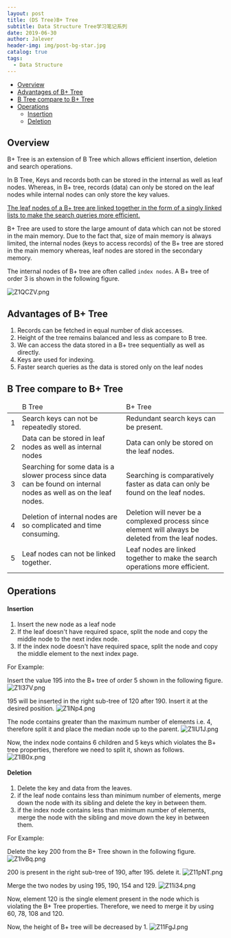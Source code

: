 ```yaml
---
layout: post
title: (DS Tree)B+ Tree
subtitle: Data Structure Tree学习笔记系列
date: 2019-06-30
author: Jalever
header-img: img/post-bg-star.jpg
catalog: true
tags:
  - Data Structure
---
```


- [Overview](#overview)
- [Advantages of B+ Tree](#advantages-of-b+-Tree)
- [B Tree compare to B+ Tree](#b-tree-compare-to-b+-tree)
- [Operations](#operations)
    - [Insertion](#insertion)
    - [Deletion](#deletion)

## Overview
B+ Tree is an extension of B Tree which allows efficient insertion, deletion and search operations.

In B Tree, Keys and records both can be stored in the internal as well as leaf nodes. Whereas, in B+ tree, records (data) can only be stored on the leaf nodes while internal nodes can only store the key values.

<ins>The leaf nodes of a B+ tree are linked together in the form of a singly linked lists to make the search queries more efficient.</ins>

B+ Tree are used to store the large amount of data which can not be stored in the main memory. Due to the fact that, size of main memory is always limited, the internal nodes (keys to access records) of the B+ tree are stored in the main memory whereas, leaf nodes are stored in the secondary memory.

The internal nodes of B+ tree are often called `index nodes`. A B+ tree of order 3 is shown in the following figure.

![Z1QCZV.png](https://s2.ax1x.com/2019/06/30/Z1QCZV.png)

## Advantages of B+ Tree
1. Records can be fetched in equal number of disk accesses.
2. Height of the tree remains balanced and less as compare to B tree.
3. We can access the data stored in a B+ tree sequentially as well as directly.
4. Keys are used for indexing.
5. Faster search queries as the data is stored only on the leaf nodes

## B Tree compare to B+ Tree
<table>
    <thead>
        <tr>
            <td></td>
            <td>B Tree</td>
            <td>B+ Tree</td>
        </tr>
    </thead>
    <tbody>
        <tr>
            <td>1</td>
            <td>Search keys can not be repeatedly stored.</td>
            <td>Redundant search keys can be present.</td>
        </tr>
        <tr>
            <td>2</td>
            <td>Data can be stored in leaf nodes as well as internal nodes</td>
            <td>Data can only be stored on the leaf nodes.</td>
        </tr>
        <tr>
            <td>3</td>
            <td>Searching for some data is a slower process since data can be found on internal nodes as well as on the leaf nodes.</td>
            <td>Searching is comparatively faster as data can only be found on the leaf nodes.</td>
        </tr>
        <tr>
            <td>4</td>
            <td>Deletion of internal nodes are so complicated and time consuming.</td>
            <td>Deletion will never be a complexed process since element will always be deleted from the leaf nodes.</td>
        </tr>
        <tr>
            <td>5</td>
            <td>Leaf nodes can not be linked together.</td>
            <td>Leaf nodes are linked together to make the search operations more efficient.</td>
        </tr>
    </tbody>
</table>

## Operations
#### Insertion
1. Insert the new node as a leaf node
2. If the leaf doesn't have required space, split the node and copy the middle node to the next index node.
3. If the index node doesn't have required space, split the node and copy the middle element to the next index page.

For Example:

Insert the value 195 into the B+ tree of order 5 shown in the following figure.
![Z1l37V.png](https://s2.ax1x.com/2019/06/30/Z1l37V.png)

195 will be inserted in the right sub-tree of 120 after 190. Insert it at the desired position.
![Z1lNp4.png](https://s2.ax1x.com/2019/06/30/Z1lNp4.png)

The node contains greater than the maximum number of elements i.e. 4, therefore split it and place the median node up to the parent.
![Z1lU1J.png](https://s2.ax1x.com/2019/06/30/Z1lU1J.png)

Now, the index node contains 6 children and 5 keys which violates the B+ tree properties, therefore we need to split it, shown as follows.
![Z1lB0x.png](https://s2.ax1x.com/2019/06/30/Z1lB0x.png)

#### Deletion
1. Delete the key and data from the leaves.
2. if the leaf node contains less than minimum number of elements, merge down the node with its sibling and delete the key in between them.
3. if the index node contains less than minimum number of elements, merge the node with the sibling and move down the key in between them.

For Example:

Delete the key 200 from the B+ Tree shown in the following figure.
![Z1lvBq.png](https://s2.ax1x.com/2019/06/30/Z1lvBq.png)

200 is present in the right sub-tree of 190, after 195. delete it.
![Z11pNT.png](https://s2.ax1x.com/2019/06/30/Z11pNT.png)

Merge the two nodes by using 195, 190, 154 and 129.
![Z11i34.png](https://s2.ax1x.com/2019/06/30/Z11i34.png)

Now, element 120 is the single element present in the node which is violating the B+ Tree properties. Therefore, we need to merge it by using 60, 78, 108 and 120.

Now, the height of B+ tree will be decreased by 1.
![Z11FgJ.png](https://s2.ax1x.com/2019/06/30/Z11FgJ.png)
